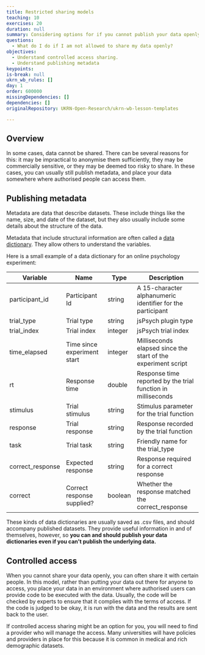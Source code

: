 ```yaml
---
title: Restricted sharing models
teaching: 10
exercises: 20
duration: null
summary: Considering options for if you cannot publish your data openly.
questions:
  - What do I do if I am not allowed to share my data openly?
objectives:
  - Understand controlled access sharing.
  - Understand publishing metadata
keypoints:
is-break: null
ukrn_wb_rules: []
day: 1
order: 600000
missingDependencies: []
dependencies: []
originalRepository: UKRN-Open-Research/ukrn-wb-lesson-templates

---
```


## Overview

In some cases, data cannot be shared. 
There can be several reasons for this: it may be impractical to anonymise them sufficiently, 
they may be commercially sensitive, or they may be deemed too risky to share.
In these cases, you can usually still publish metadata, and place your data somewhere where
authorised people can access them.

## Publishing metadata

Metadata are data that describe datasets.
These include things like the name, size, and date of the dataset, 
but they also usually include some details about the structure of the data.

Metadata that include structural information are often called a 
[data dictionary](https://help.osf.io/hc/en-us/articles/360019739054-How-to-Make-a-Data-Dictionary).
They allow others to understand the variables.

Here is a small example of a data dictionary for an online psychology experiment:

| Variable | Name | Type | Description |
|----------|------|------|-------------|
| participant_id | Participant Id | string | A 15-character alphanumeric identifier for the participant |
| trial_type | Trial type | string | jsPsych plugin type |
| trial_index | Trial index | integer | jsPsych trial index |
| time_elapsed | Time since experiment start | integer | Milliseconds elapsed since the start of the experiment script |
| rt | Response time | double | Response time reported by the trial function in milliseconds |
| stimulus | Trial stimulus | string | Stimulus parameter for the trial function |
| response | Trial response | string | Response recorded by the trial function |
| task | Trial task | string | Friendly name for the trial_type |
| correct_response | Expected response | string | Response required for a correct response |
| correct | Correct response supplied? | boolean | Whether the response matched the correct_response |

These kinds of data dictionaries are usually saved as .csv files, and should accompany published datasets.
They provide useful information in and of themselves, however, so 
**you can and should publish your data dictionaries even if you can't publish the underlying data.**

## Controlled access

When you cannot share your data openly, you can often share it with certain people.
In this model, rather than putting your data out there for anyone to access, 
you place your data in an environment where authorised users can provide code to be executed with the data.
Usually, the code will be checked by experts to ensure that it complies with the terms of access.
If the code is judged to be okay, it is run with the data and the results are sent back to the user. 

If controlled access sharing might be an option for you, you will need to find a provider who will manage the access.
Many universities will have policies and providers in place for this because it is common in medical and rich demographic datasets.
